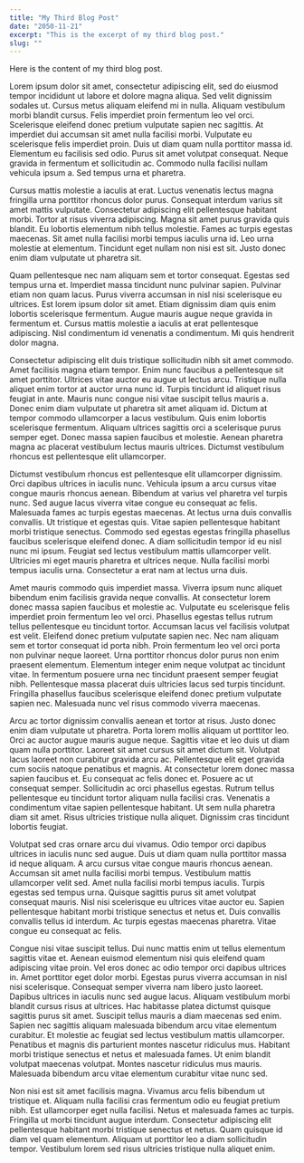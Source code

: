 ```yaml
---
title: "My Third Blog Post"
date: "2050-11-21"
excerpt: "This is the excerpt of my third blog post."
slug: ""
---
```


Here is the content of my third blog post.

Lorem ipsum dolor sit amet, consectetur adipiscing elit, sed do eiusmod tempor incididunt ut labore et dolore magna aliqua. Sed velit dignissim sodales ut. Cursus metus aliquam eleifend mi in nulla. Aliquam vestibulum morbi blandit cursus. Felis imperdiet proin fermentum leo vel orci. Scelerisque eleifend donec pretium vulputate sapien nec sagittis. At imperdiet dui accumsan sit amet nulla facilisi morbi. Vulputate eu scelerisque felis imperdiet proin. Duis ut diam quam nulla porttitor massa id. Elementum eu facilisis sed odio. Purus sit amet volutpat consequat. Neque gravida in fermentum et sollicitudin ac. Commodo nulla facilisi nullam vehicula ipsum a. Sed tempus urna et pharetra.

Cursus mattis molestie a iaculis at erat. Luctus venenatis lectus magna fringilla urna porttitor rhoncus dolor purus. Consequat interdum varius sit amet mattis vulputate. Consectetur adipiscing elit pellentesque habitant morbi. Tortor at risus viverra adipiscing. Magna sit amet purus gravida quis blandit. Eu lobortis elementum nibh tellus molestie. Fames ac turpis egestas maecenas. Sit amet nulla facilisi morbi tempus iaculis urna id. Leo urna molestie at elementum. Tincidunt eget nullam non nisi est sit. Justo donec enim diam vulputate ut pharetra sit.

Quam pellentesque nec nam aliquam sem et tortor consequat. Egestas sed tempus urna et. Imperdiet massa tincidunt nunc pulvinar sapien. Pulvinar etiam non quam lacus. Purus viverra accumsan in nisl nisi scelerisque eu ultrices. Est lorem ipsum dolor sit amet. Etiam dignissim diam quis enim lobortis scelerisque fermentum. Augue mauris augue neque gravida in fermentum et. Cursus mattis molestie a iaculis at erat pellentesque adipiscing. Nisl condimentum id venenatis a condimentum. Mi quis hendrerit dolor magna.

Consectetur adipiscing elit duis tristique sollicitudin nibh sit amet commodo. Amet facilisis magna etiam tempor. Enim nunc faucibus a pellentesque sit amet porttitor. Ultrices vitae auctor eu augue ut lectus arcu. Tristique nulla aliquet enim tortor at auctor urna nunc id. Turpis tincidunt id aliquet risus feugiat in ante. Mauris nunc congue nisi vitae suscipit tellus mauris a. Donec enim diam vulputate ut pharetra sit amet aliquam id. Dictum at tempor commodo ullamcorper a lacus vestibulum. Quis enim lobortis scelerisque fermentum. Aliquam ultrices sagittis orci a scelerisque purus semper eget. Donec massa sapien faucibus et molestie. Aenean pharetra magna ac placerat vestibulum lectus mauris ultrices. Dictumst vestibulum rhoncus est pellentesque elit ullamcorper.

Dictumst vestibulum rhoncus est pellentesque elit ullamcorper dignissim. Orci dapibus ultrices in iaculis nunc. Vehicula ipsum a arcu cursus vitae congue mauris rhoncus aenean. Bibendum at varius vel pharetra vel turpis nunc. Sed augue lacus viverra vitae congue eu consequat ac felis. Malesuada fames ac turpis egestas maecenas. At lectus urna duis convallis convallis. Ut tristique et egestas quis. Vitae sapien pellentesque habitant morbi tristique senectus. Commodo sed egestas egestas fringilla phasellus faucibus scelerisque eleifend donec. A diam sollicitudin tempor id eu nisl nunc mi ipsum. Feugiat sed lectus vestibulum mattis ullamcorper velit. Ultricies mi eget mauris pharetra et ultrices neque. Nulla facilisi morbi tempus iaculis urna. Consectetur a erat nam at lectus urna duis.

Amet mauris commodo quis imperdiet massa. Viverra ipsum nunc aliquet bibendum enim facilisis gravida neque convallis. At consectetur lorem donec massa sapien faucibus et molestie ac. Vulputate eu scelerisque felis imperdiet proin fermentum leo vel orci. Phasellus egestas tellus rutrum tellus pellentesque eu tincidunt tortor. Accumsan lacus vel facilisis volutpat est velit. Eleifend donec pretium vulputate sapien nec. Nec nam aliquam sem et tortor consequat id porta nibh. Proin fermentum leo vel orci porta non pulvinar neque laoreet. Urna porttitor rhoncus dolor purus non enim praesent elementum. Elementum integer enim neque volutpat ac tincidunt vitae. In fermentum posuere urna nec tincidunt praesent semper feugiat nibh. Pellentesque massa placerat duis ultricies lacus sed turpis tincidunt. Fringilla phasellus faucibus scelerisque eleifend donec pretium vulputate sapien nec. Malesuada nunc vel risus commodo viverra maecenas.

Arcu ac tortor dignissim convallis aenean et tortor at risus. Justo donec enim diam vulputate ut pharetra. Porta lorem mollis aliquam ut porttitor leo. Orci ac auctor augue mauris augue neque. Sagittis vitae et leo duis ut diam quam nulla porttitor. Laoreet sit amet cursus sit amet dictum sit. Volutpat lacus laoreet non curabitur gravida arcu ac. Pellentesque elit eget gravida cum sociis natoque penatibus et magnis. At consectetur lorem donec massa sapien faucibus et. Eu consequat ac felis donec et. Posuere ac ut consequat semper. Sollicitudin ac orci phasellus egestas. Rutrum tellus pellentesque eu tincidunt tortor aliquam nulla facilisi cras. Venenatis a condimentum vitae sapien pellentesque habitant. Ut sem nulla pharetra diam sit amet. Risus ultricies tristique nulla aliquet. Dignissim cras tincidunt lobortis feugiat.

Volutpat sed cras ornare arcu dui vivamus. Odio tempor orci dapibus ultrices in iaculis nunc sed augue. Duis ut diam quam nulla porttitor massa id neque aliquam. A arcu cursus vitae congue mauris rhoncus aenean. Accumsan sit amet nulla facilisi morbi tempus. Vestibulum mattis ullamcorper velit sed. Amet nulla facilisi morbi tempus iaculis. Turpis egestas sed tempus urna. Quisque sagittis purus sit amet volutpat consequat mauris. Nisl nisi scelerisque eu ultrices vitae auctor eu. Sapien pellentesque habitant morbi tristique senectus et netus et. Duis convallis convallis tellus id interdum. Ac turpis egestas maecenas pharetra. Vitae congue eu consequat ac felis.

Congue nisi vitae suscipit tellus. Dui nunc mattis enim ut tellus elementum sagittis vitae et. Aenean euismod elementum nisi quis eleifend quam adipiscing vitae proin. Vel eros donec ac odio tempor orci dapibus ultrices in. Amet porttitor eget dolor morbi. Egestas purus viverra accumsan in nisl nisi scelerisque. Consequat semper viverra nam libero justo laoreet. Dapibus ultrices in iaculis nunc sed augue lacus. Aliquam vestibulum morbi blandit cursus risus at ultrices. Hac habitasse platea dictumst quisque sagittis purus sit amet. Suscipit tellus mauris a diam maecenas sed enim. Sapien nec sagittis aliquam malesuada bibendum arcu vitae elementum curabitur. Et molestie ac feugiat sed lectus vestibulum mattis ullamcorper. Penatibus et magnis dis parturient montes nascetur ridiculus mus. Habitant morbi tristique senectus et netus et malesuada fames. Ut enim blandit volutpat maecenas volutpat. Montes nascetur ridiculus mus mauris. Malesuada bibendum arcu vitae elementum curabitur vitae nunc sed.

Non nisi est sit amet facilisis magna. Vivamus arcu felis bibendum ut tristique et. Aliquam nulla facilisi cras fermentum odio eu feugiat pretium nibh. Est ullamcorper eget nulla facilisi. Netus et malesuada fames ac turpis. Fringilla ut morbi tincidunt augue interdum. Consectetur adipiscing elit pellentesque habitant morbi tristique senectus et netus. Quam quisque id diam vel quam elementum. Aliquam ut porttitor leo a diam sollicitudin tempor. Vestibulum lorem sed risus ultricies tristique nulla aliquet enim.